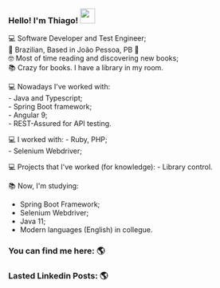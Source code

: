 ### Hello! I'm Thiago! <img src="https://raw.githubusercontent.com/MartinHeinz/MartinHeinz/master/wave.gif" width="30px">

💻 Software Developer and Test Engineer;<br>
🏡 Brazilian, Based in João Pessoa, PB 📍<br>
🤓 Most of time reading and discovering new books;<br>
📚 Crazy for books. I have a library in my room.<br>


💻 Nowadays I've worked with:<br>
    - Java and Typescript;<br>
    - Spring Boot framework;<br>
    - Angular 9;<br>
    - REST-Assured for API testing.<br>
    
    
💻 I worked with:
    - Ruby, PHP;<br>
    - Selenium Webdriver;<br>
    

💻 Projects that I've worked (for knowledge):
    - Library control.<br>
    

📚 Now, I'm studying:
  - Spring Boot Framework;<br>
  - Selenium Webdriver;<br>
  - Java 11;<br>
  - Modern languages (English) in collegue.<br>
  
  ### You can find me here: 🌎
  
  
  ### Lasted Linkedin Posts: 🌎
  
